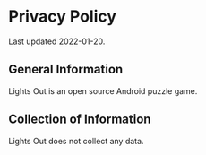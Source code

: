 # Privacy Policy
Last updated 2022-01-20.

## General Information
Lights Out is an open source Android puzzle game.

## Collection of Information
Lights Out does not collect any data.
